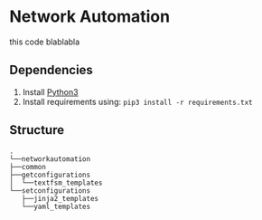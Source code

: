 # Network Automation

this code blablabla

## Dependencies																				
1. Install [Python3](https://www.python.org/downloads/)
2. Install requirements using: ``` pip3 install -r requirements.txt ```
  
## Structure
  ```
.
└──networkautomation
  ├──common
  ├──getconfigurations
  │  └──textfsm_templates
  └──setconfigurations
     ├──jinja2_templates
     └──yaml_templates
  ```
